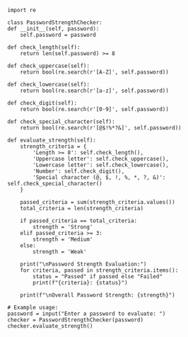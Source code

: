     import re

    class PasswordStrengthChecker:
    def __init__(self, password):
        self.password = password

    def check_length(self):
        return len(self.password) >= 8

    def check_uppercase(self):
        return bool(re.search(r'[A-Z]', self.password))

    def check_lowercase(self):
        return bool(re.search(r'[a-z]', self.password))

    def check_digit(self):
        return bool(re.search(r'[0-9]', self.password))

    def check_special_character(self):
        return bool(re.search(r'[@$!%*?&]', self.password))

    def evaluate_strength(self):
        strength_criteria = {
            'Length >= 8': self.check_length(),
            'Uppercase letter': self.check_uppercase(),
            'Lowercase letter': self.check_lowercase(),
            'Number': self.check_digit(),
            'Special character (@, $, !, %, *, ?, &)': self.check_special_character()
        }

        passed_criteria = sum(strength_criteria.values())
        total_criteria = len(strength_criteria)

        if passed_criteria == total_criteria:
            strength = 'Strong'
        elif passed_criteria >= 3:
            strength = 'Medium'
        else:
            strength = 'Weak'

        print("\nPassword Strength Evaluation:")
        for criteria, passed in strength_criteria.items():
            status = "Passed" if passed else "Failed"
            print(f"{criteria}: {status}")

        print(f"\nOverall Password Strength: {strength}")

    # Example usage:
    password = input("Enter a password to evaluate: ")
    checker = PasswordStrengthChecker(password)
    checker.evaluate_strength()
